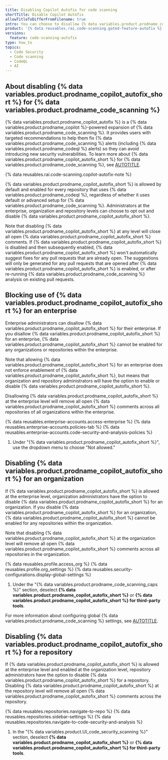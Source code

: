 ```yaml
---
title: Disabling Copilot Autofix for code scanning
shortTitle: Disable Copilot Autofix
allowTitleToDifferFromFilename: true
intro: You can choose to disallow {% data variables.product.prodname_copilot_autofix %} for an enterprise or disable {% data variables.product.prodname_copilot_autofix %} at the organization and repository level.
product: '{% data reusables.rai.code-scanning.gated-feature-autofix %}'
versions:
  feature: code-scanning-autofix
type: how_to
topics:
  - Code Security
  - Code scanning
  - CodeQL
  - AI
---
```


## About disabling {% data variables.product.prodname_copilot_autofix_short %} for {% data variables.product.prodname_code_scanning %}

{% data variables.product.prodname_copilot_autofix %} is a {% data variables.product.prodname_copilot %}-powered expansion of {% data variables.product.prodname_code_scanning %}. It provides users with targeted recommendations to help them fix {% data variables.product.prodname_code_scanning %} alerts (including {% data variables.product.prodname_codeql %} alerts) so they can avoid introducing new security vulnerabilities. To learn more about {% data variables.product.prodname_copilot_autofix_short %} for {% data variables.product.prodname_code_scanning %}, see [AUTOTITLE](/code-security/code-scanning/managing-code-scanning-alerts/responsible-use-autofix-code-scanning).

{% data reusables.rai.code-scanning.copilot-autofix-note %}

{% data variables.product.prodname_copilot_autofix_short %} is allowed by default and enabled for every repository that uses {% data variables.product.prodname_codeql %}, regardless of whether it uses default or advanced setup for {% data variables.product.prodname_code_scanning %}. Administrators at the enterprise, organization and repository levels can choose to opt out and disable {% data variables.product.prodname_copilot_autofix_short %}.

Note that disabling {% data variables.product.prodname_copilot_autofix_short %} at any level will close all open {% data variables.product.prodname_copilot_autofix_short %} comments. If {% data variables.product.prodname_copilot_autofix_short %} is disabled and then subsequently enabled, {% data variables.product.prodname_copilot_autofix_short %} won't automatically suggest fixes for any pull requests that are already open. The suggestions will only be generated for any pull requests that are opened after {% data variables.product.prodname_copilot_autofix_short %} is enabled, or after re-running {% data variables.product.prodname_code_scanning %} analysis on existing pull requests.

## Blocking use of {% data variables.product.prodname_copilot_autofix_short %} for an enterprise

Enterprise administrators can disallow {% data variables.product.prodname_copilot_autofix_short %} for their enterprise. If you disallow {% data variables.product.prodname_copilot_autofix_short %} for an enterprise, {% data variables.product.prodname_copilot_autofix_short %} cannot be enabled for any organizations or repositories within the enterprise.

Note that allowing {% data variables.product.prodname_copilot_autofix_short %} for an enterprise does not enforce enablement of {% data variables.product.prodname_copilot_autofix_short %}, but means that organization and repository administrators will have the option to enable or disable {% data variables.product.prodname_copilot_autofix_short %}.

Disallowing {% data variables.product.prodname_copilot_autofix_short %} at the enterprise level will remove all open {% data variables.product.prodname_copilot_autofix_short %} comments across all repositories of all organizations within the enterprise.

{% data reusables.enterprise-accounts.access-enterprise %}
{% data reusables.enterprise-accounts.policies-tab %}
{% data reusables.enterprise-accounts.code-security-and-analysis-policies %}
1. Under "{% data variables.product.prodname_copilot_autofix_short %}", use the dropdown menu to choose "Not allowed."

## Disabling {% data variables.product.prodname_copilot_autofix_short %} for an organization

If {% data variables.product.prodname_copilot_autofix_short %} is allowed at the enterprise level, organization administrators have the option to disable {% data variables.product.prodname_copilot_autofix_short %} for an organization. If you disable {% data variables.product.prodname_copilot_autofix_short %} for an organization, {% data variables.product.prodname_copilot_autofix_short %} cannot be enabled for any repositories within the organization.

Note that disabling {% data variables.product.prodname_copilot_autofix_short %} at the organization level will remove all open {% data variables.product.prodname_copilot_autofix_short %} comments across all repositories in the organization.

{% data reusables.profile.access_org %}
{% data reusables.profile.org_settings %}
{% data reusables.security-configurations.display-global-settings %}
1. Under the "{% data variables.product.prodname_code_scanning_caps %}" section, deselect **{% data variables.product.prodname_copilot_autofix_short %}** or **{% data variables.product.prodname_copilot_autofix_short %} for third-party tools**.

For more information about configuring global {% data variables.product.prodname_code_scanning %} settings, see [AUTOTITLE](/code-security/securing-your-organization/enabling-security-features-in-your-organization/configuring-global-security-settings-for-your-organization#configuring-global-code-scanning-settings).

## Disabling {% data variables.product.prodname_copilot_autofix_short %} for a repository

If {% data variables.product.prodname_copilot_autofix_short %} is allowed at the enterprise level and enabled at the organization level, repository administrators have the option to disable {% data variables.product.prodname_copilot_autofix_short %} for a repository. Disabling {% data variables.product.prodname_copilot_autofix_short %} at the repository level will remove all open {% data variables.product.prodname_copilot_autofix_short %} comments across the repository.

{% data reusables.repositories.navigate-to-repo %}
{% data reusables.repositories.sidebar-settings %}
{% data reusables.repositories.navigate-to-code-security-and-analysis %}
1. In the "{% data variables.product.UI_code_security_scanning %}" section, deselect **{% data variables.product.prodname_copilot_autofix_short %}** or **{% data variables.product.prodname_copilot_autofix_short %} for third-party tools**.
